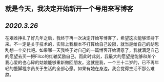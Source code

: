 ## 就是今天，我决定开始新开一个号用来写博客
*2020.3.26*
---
在艰难挣扎了好几年之后，我终于再一次决定开始写博客了，希望这次能够坚持下来。不一定是关于技术的，实际上我根本不打算给自己设限，就当是给自己的胡思乱想一个交代吧。如果哪一天我终于对自己的一篇博客开始满意了，我就满足自己的愿望去买一把Filco的红轴奖励自己。而此时此刻，我最大的愿望是能够和某个我心爱的也心碎的姑娘能够重新做回朋友。这就是我，一个三十二岁的，已不再年轻的蹩脚程序员关于生活的全部心愿。如果有她在身边，我会觉得生活不那么难熬。
